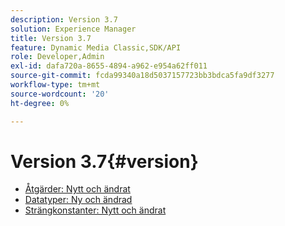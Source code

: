 ```yaml
---
description: Version 3.7
solution: Experience Manager
title: Version 3.7
feature: Dynamic Media Classic,SDK/API
role: Developer,Admin
exl-id: dafa720a-8655-4894-a962-e954a62ff011
source-git-commit: fcda99340a18d5037157723bb3bdca5fa9df3277
workflow-type: tm+mt
source-wordcount: '20'
ht-degree: 0%

---
```


# Version 3.7{#version}

* [Åtgärder: Nytt och ändrat](r-3-7-operations.md)
* [Datatyper: Ny och ändrad](r-3-7-types.md)
* [Strängkonstanter: Nytt och ändrat](r-3-7-string-constants.md)
